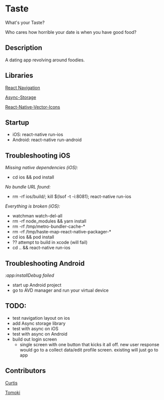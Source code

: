 # Taste

What's your Taste?

Who cares how horrible your date is when you have good food?

## Description

A dating app revolving around foodies.

## Libraries

[React Navigation](https://reactnavigation.org)

[Async-Storage](https://github.com/react-native-community/async-storage)

[React-Native-Vector-Icons](https://github.com/oblador/react-native-vector-icons)

## Startup

- iOS: react-native run-ios
- Android: react-native run-android

## Troubleshooting iOS

_Missing native dependencies (iOS):_

- cd ios && pod install

_No bundle URL found:_

- rm -rf ios/build/; kill \$(lsof -t -i:8081); react-native run-ios

_Everything is broken (iOS):_

- watchman watch-del-all
- rm -rf node_modules && yarn install
- rm -rf /tmp/metro-bundler-cache-\*
- rm -rf /tmp/haste-map-react-native-packager-\*
- cd ios && pod install
- ?? attempt to build in xcode (will fail)
- cd .. && react-native run-ios

## Troubleshooting Android

_:app:installDebug failed_

- start up Android project
- go to AVD manager and run your virtual device

## TODO:

- test navigation layout on ios
- add Async storage library
- test with async on iOS
- test with async on Android
- build out login screen
  - single screen with one button that kicks it all off. new user response would go to a collect data/edit profile screen. existing will just go to app

## Contributors

[Curtis](https://curtisrodgers.com/)

[Tomoki](https://github.com/lamt3/)
